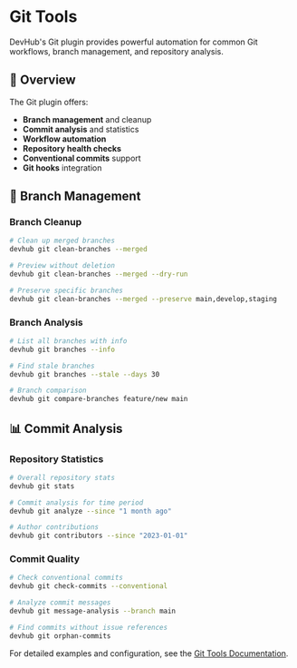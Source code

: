 # Git Tools

DevHub's Git plugin provides powerful automation for common Git workflows, branch management, and repository analysis.

## 🎯 Overview

The Git plugin offers:
- **Branch management** and cleanup
- **Commit analysis** and statistics  
- **Workflow automation**
- **Repository health checks**
- **Conventional commits** support
- **Git hooks** integration

## 🌿 Branch Management

### Branch Cleanup
```bash
# Clean up merged branches
devhub git clean-branches --merged

# Preview without deletion
devhub git clean-branches --merged --dry-run

# Preserve specific branches
devhub git clean-branches --merged --preserve main,develop,staging
```

### Branch Analysis
```bash
# List all branches with info
devhub git branches --info

# Find stale branches
devhub git branches --stale --days 30

# Branch comparison
devhub git compare-branches feature/new main
```

## 📊 Commit Analysis

### Repository Statistics
```bash
# Overall repository stats
devhub git stats

# Commit analysis for time period
devhub git analyze --since "1 month ago"

# Author contributions
devhub git contributors --since "2023-01-01"
```

### Commit Quality
```bash
# Check conventional commits
devhub git check-commits --conventional

# Analyze commit messages
devhub git message-analysis --branch main

# Find commits without issue references
devhub git orphan-commits
```

For detailed examples and configuration, see the [Git Tools Documentation](https://github.com/username/devhub-examples/tree/main/git).
